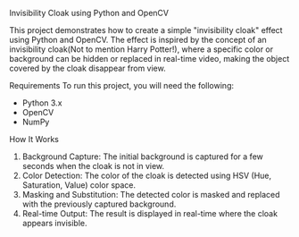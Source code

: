Invisibility Cloak using Python and OpenCV

This project demonstrates how to create a simple "invisibility cloak" effect using Python and OpenCV. The effect is inspired by the concept of an invisibility cloak(Not to mention Harry Potter!), where a specific color or background can be hidden or replaced in real-time video, making the object covered by the cloak disappear from view.

Requirements
To run this project, you will need the following:

- Python 3.x
- OpenCV
- NumPy

How It Works
1. Background Capture: The initial background is captured for a few seconds when the cloak is not in view.
2. Color Detection: The color of the cloak is detected using HSV (Hue, Saturation, Value) color space.
3. Masking and Substitution: The detected color is masked and replaced with the previously captured background.
4. Real-time Output: The result is displayed in real-time where the cloak appears invisible.
